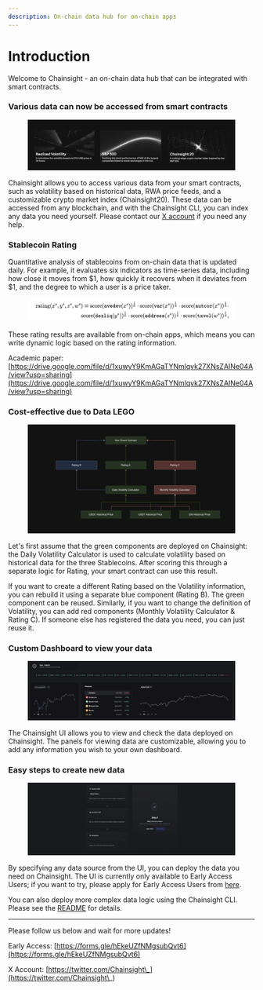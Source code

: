 ```yaml
---
description: On-chain data hub for on-chain apps
---
```


# Introduction

Welcome to Chainsight - an on-chain data hub that can be integrated with smart contracts.

### Various data can now be accessed from smart contracts

<figure><img src=".gitbook/assets/Screenshot 2024-04-24 at 18.43.17.png" alt=""><figcaption></figcaption></figure>

Chainsight allows you to access various data from your smart contracts, such as volatility based on historical data, RWA price feeds, and a customizable crypto market index (Chainsight20). These data can be accessed from any blockchain, and with the Chainsight CLI, you can index any data you need yourself. Please contact our [X account](https://twitter.com/Chainsight\_) if you need any help.



### Stablecoin Rating

Quantitative analysis of stablecoins from on-chain data that is updated daily. For example, it evaluates six indicators as time-series data, including how close it moves from $1, how quickly it recovers when it deviates from $1, and the degree to which a user is a price taker.

<figure><img src=".gitbook/assets/Screenshot 2024-05-01 at 15.22.12.png" alt=""><figcaption></figcaption></figure>

These rating results are available from on-chain apps, which means you can write dynamic logic based on the rating information.

Academic paper: [https://drive.google.com/file/d/1xuwyY9KmAGaTYNmlqvk27XNsZAINe04A/view?usp=sharing](https://drive.google.com/file/d/1xuwyY9KmAGaTYNmlqvk27XNsZAINe04A/view?usp=sharing)



### Cost-effective due to Data LEGO

<figure><img src=".gitbook/assets/Screenshot 2024-04-24 at 21.17.09.png" alt=""><figcaption></figcaption></figure>

Let's first assume that the green components are deployed on Chainsight: the Daily Volatility Calculator is used to calculate volatility based on historical data for the three Stablecoins. After scoring this through a separate logic for Rating, your smart contract can use this result.&#x20;

If you want to create a different Rating based on the Volatility information, you can rebuild it using a separate blue component (Rating B). The green component can be reused. Similarly, if you want to change the definition of Volatility, you can add red components (Monthly Volatility Calculator & Rating C). If someone else has registered the data you need, you can just reuse it.



### Custom Dashboard to view your data

<figure><img src=".gitbook/assets/Screenshot 2024-04-24 at 21.50.14.png" alt=""><figcaption></figcaption></figure>

The Chainsight UI allows you to view and check the data deployed on Chainsight. The panels for viewing data are customizable, allowing you to add any information you wish to your own dashboard.



### Easy steps to create new data

<figure><img src=".gitbook/assets/Screenshot 2024-04-24 at 21.56.50.png" alt=""><figcaption></figcaption></figure>

By specifying any data source from the UI, you can deploy the data you need on Chainsight. The UI is currently only available to Early Access Users; if you want to try, please apply for Early Access Users from [here](https://twitter.com/Chainsight\_/status/1767584718567133363).

You can also deploy more complex data logic using the Chainsight CLI. Please see the [README](https://github.com/horizonx-tech/chainsight-cli) for details.



***

Please follow us below and wait for more updates!

Early Access: [https://forms.gle/hEkeUZfNMgsubQvt6](https://forms.gle/hEkeUZfNMgsubQvt6)

X Account: [https://twitter.com/Chainsight\_](https://twitter.com/Chainsight\_)
